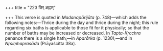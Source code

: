 +++
title = "223 त्रिर् अह्नस्"

+++
This verse is quoted in *Madanapārijāta* (p. 748)—which adds the
following notes:—Thrice during the day and thrice during the night; this
rule regarding six baths is applicable to those fit for it physically;
so that the number of baths may be increased or decreased. In
*Tapta-Kṛcchra* penance there is a single hath;—in *Aparārka* (p.
1230);—and in *Nṛsiṃhaprasāda* (Prāyaścitta 38a).


